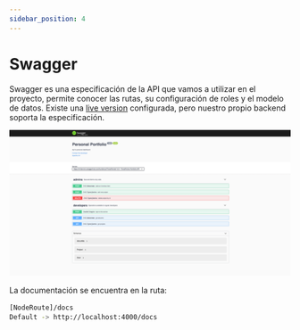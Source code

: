 ```yaml
---
sidebar_position: 4
---
```


# Swagger

Swagger es una especificación de la API que vamos a utilizar en el proyecto, permite conocer las rutas, su configuración de roles y el modelo de datos. Existe una [live version](https://app.swaggerhub.com/apis/lucferbux/ThreePoints/1.0.0) configurada, pero nuestro propio backend soporta la especificación.

![swagger-spec](../../static/img/tutorial/backend/swagger.png)

La documentación se encuentra en la ruta:

```bash
[NodeRoute]/docs
Default -> http://localhost:4000/docs
```
